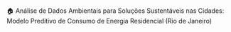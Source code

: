🏠 Análise de Dados Ambientais para Soluções Sustentáveis nas Cidades: Modelo Preditivo de Consumo de Energia Residencial (Rio de Janeiro)
